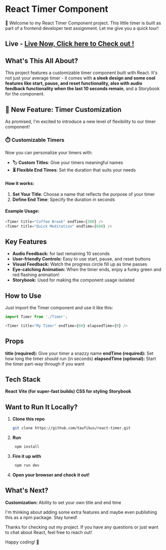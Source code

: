 # React Timer Component

👋 Welcome to my React Timer Component project. This little timer is built as part of a frontend developer test assignment. Let me give you a quick tour!

## Live - [Live Now, Click here to Check out !](https://taufiktestdemo.newgoldenfabrication.com/)
## What's This All About?

This project features a customizable timer component built with React. It's not just your average timer - it comes with **a sleek design and some cool features like start, pause, and reset functionality, also with audio feedback functionality when the last 10 seconds remain**, and a Storybook for the component.

## 🎉 New Feature: Timer Customization

As promised, I'm excited to introduce a new level of flexibility to our timer component!

### ⏱️ Customizable Timers

Now you can personalize your timers with:

- **🏷️ Custom Titles**: Give your timers meaningful names
- **⏳ Flexible End Times**: Set the duration that suits your needs

#### How it works:

1. **Set Your Title**: Choose a name that reflects the purpose of your timer
2. **Define End Time**: Specify the duration in seconds

#### Example Usage:

```javascript
<Timer title="Coffee Break" endTime={300} />  
<Timer title="Quick Meditation" endTime={600} />  
```
## Key Features

- **Audio Feedback:** for last remaining 10 seconds
- **User-friendly Controls:** Easy to use start, pause, and reset buttons
- **Visual Feedback:** Watch the progress circle fill up as time passes
- **Eye-catching Animation:** When the timer ends, enjoy a funky green and red flashing animation!
- **Storybook:** Used for making the component usage isolated


## How to Use

Just import the Timer component and use it like this:

```javascript
import Timer from './Timer';

<Timer title="My Timer" endTime={60} elapsedTime={0} />
```

## Props

**title (required):** Give your timer a snazzy name
**endTime (required):** Set how long the timer should run (in seconds)
**elapsedTime (optional):** Start the timer part-way through if you want

## Tech Stack

**React**
**Vite (for super-fast builds)**
**CSS for styling**
**Storybook**


## Want to Run It Locally?

1. **Clone this repo**
   ```bash
   git clone https://github.com/taufikus/react-timer.git
1. **Run**
   ```bash
    npm install
1. **Fire it up with**
   ```bash
    npm run dev
1. **Open your browser and check it out!**


## What's Next?

**Customization:** Ability to set your own title and end time

I'm thinking about adding some extra features and maybe even publishing this as a npm package. Stay tuned!

Thanks for checking out my project. If you have any questions or just want to chat about React, feel free to reach out!

Happy coding! 🚀



